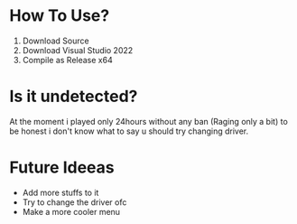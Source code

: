 # How To Use?

1. Download Source
2. Download Visual Studio 2022
3. Compile as Release x64

# Is it undetected?

At the moment i played only 24hours without any ban (Raging only a bit) to be honest i don't know what to say u should try changing driver.

# Future Ideeas

- Add more stuffs to it
- Try to change the driver ofc
- Make a more cooler menu
